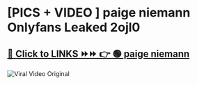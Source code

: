 
 # [PICS + VIDEO ] paige niemann Onlyfans Leaked 2ojl0

## <h2><a href="https://clipsfans.com/paige_niemann&ref=git">🔗 Click to LINKS ⏩⏩ 👉 🟢 paige niemann </a></h2>

<a href="https://clipsfans.com/paige_niemann&ref=git" rel="nofollow" data-target="animated-image.originalLink"><img src="https://i.ibb.co.com/xMMVF88/686577567.gif" alt="Viral Video Original" style="max-width: 100%; display: inline-block;" data-target="animated-image.originalImage"></a>

